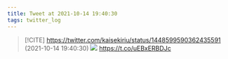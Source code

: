 ```yaml
---
title: Tweet at 2021-10-14 19:40:30
tags: twitter_log
---
```


> [!CITE] https://twitter.com/kaisekiriu/status/1448599590362435591 (2021-10-14 19:40:30)
> ![](https://twitter.com/kaisekiriu/status/1448599590362435591)
> https://t.co/uEBxERBDJc

